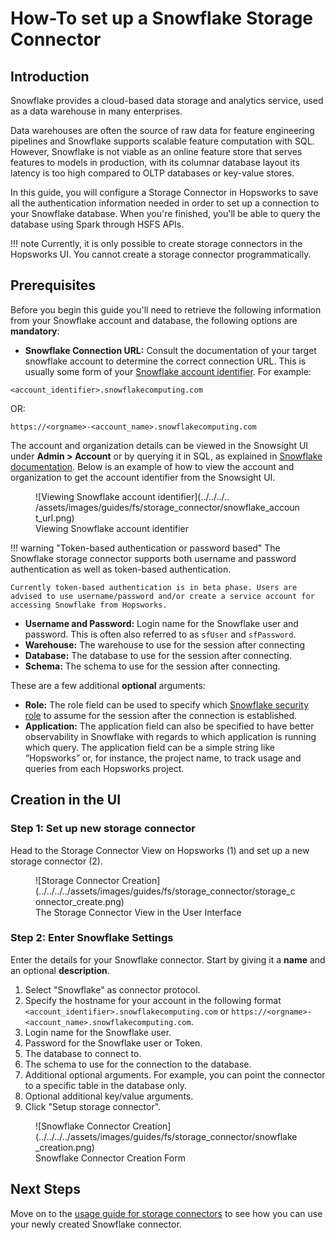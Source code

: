 # How-To set up a Snowflake Storage Connector

## Introduction

Snowflake provides a cloud-based data storage and analytics service, used as a data warehouse in many enterprises. 

Data warehouses are often the source of raw data for feature engineering pipelines and Snowflake supports scalable feature computation with SQL. However, Snowflake is not viable as an online feature store that serves features to models in production, with its columnar database layout its latency is too high compared to OLTP databases or key-value stores.

In this guide, you will configure a Storage Connector in Hopsworks to save all the authentication information needed in order to set up a connection to your Snowflake database.
When you're finished, you'll be able to query the database using Spark through HSFS APIs.

!!! note
    Currently, it is only possible to create storage connectors in the Hopsworks UI. You cannot create a storage connector programmatically.

## Prerequisites

Before you begin this guide you'll need to retrieve the following information from your Snowflake account and database, the following options are **mandatory**:

- **Snowflake Connection URL:** Consult the documentation of your target snowflake account to determine the correct connection URL. This is usually some form of your [Snowflake account identifier](https://docs.snowflake.com/en/user-guide/admin-account-identifier.html).
For example:
```
<account_identifier>.snowflakecomputing.com
```
OR:
```
https://<orgname>-<account_name>.snowflakecomputing.com
```
The account and organization details can be viewed in the Snowsight UI under **Admin > Account** or by querying it in 
SQL, as explained in [Snowflake
documentation](https://docs.snowflake.com/en/user-guide/organizations-gs.html#viewing-the-name-of-your-organization-and-its-accounts).
Below is an example of how to view the account and organization to get the account identifier from the Snowsight UI.
<figure markdown>
  ![Viewing Snowflake account identifier](../../../..
/assets/images/guides/fs/storage_connector/snowflake_account_url.png)
  <figcaption>Viewing Snowflake account identifier</figcaption>
</figure>

!!! warning "Token-based authentication or password based"
    The Snowflake storage connector supports both username and password authentication as well as token-based authentication.

    Currently token-based authentication is in beta phase. Users are advised to use username/password and/or create a service account for accessing Snowflake from Hopsworks.

- **Username and Password:** Login name for the Snowflake user and password. This is often also referred to as `sfUser` and `sfPassword`.
- **Warehouse:** The warehouse to use for the session after connecting
- **Database:** The database to use for the session after connecting.
- **Schema:** The schema to use for the session after connecting.

These are a few additional **optional** arguments:

- **Role:** The role field can be used to specify which [Snowflake security role](https://docs.snowflake.com/en/user-guide/security-access-control-overview.html#system-defined-roles) to assume for the session after the connection is established.
- **Application:** The application field can also be specified to have better observability in Snowflake with regards to which application is running which query. The application field can be a simple string like “Hopsworks” or, for instance, the project name, to track usage and queries from each Hopsworks project.

## Creation in the UI
### Step 1: Set up new storage connector

Head to the Storage Connector View on Hopsworks (1) and set up a new storage connector (2).

<figure markdown>
  ![Storage Connector Creation](../../../../assets/images/guides/fs/storage_connector/storage_connector_create.png)
  <figcaption>The Storage Connector View in the User Interface</figcaption>
</figure>

### Step 2: Enter Snowflake Settings

Enter the details for your Snowflake connector. Start by giving it a **name** and an optional **description**.

1. Select "Snowflake" as connector protocol.
2. Specify the hostname for your account in the following format `<account_identifier>.snowflakecomputing.com` 
or `https://<orgname>-<account_name>.snowflakecomputing.com`.
3. Login name for the Snowflake user.
4. Password for the Snowflake user or Token.
5. The database to connect to.
6. The schema to use for the connection to the database.
7. Additional optional arguments. For example, you can point the connector to a specific table in the database only.
8. Optional additional key/value arguments.
9. Click "Setup storage connector".

<figure markdown>
  ![Snowflake Connector Creation](../../../../assets/images/guides/fs/storage_connector/snowflake_creation.png)
  <figcaption>Snowflake Connector Creation Form</figcaption>
</figure>

## Next Steps

Move on to the [usage guide for storage connectors](../usage.md) to see how you can use your newly created Snowflake connector.